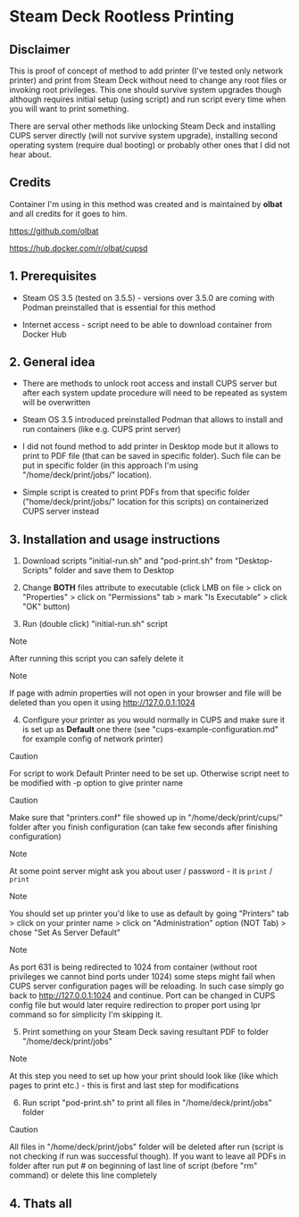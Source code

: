 # Steam Deck Rootless Printing

## Disclaimer

This is proof of concept of method to add printer (I've tested only network printer) and print from Steam Deck without need to change any root files or invoking root privileges. This one should survive system upgrades though although requires initial setup (using script) and run script every time when you will want to print something.

There are serval other methods like unlocking Steam Deck and installing CUPS server directly (will not survive system upgrade), installing second operating system (require dual booting) or probably other ones that I did not hear about.

## Credits

Container I'm using in this method was created and is maintained by **olbat** and all credits for it goes to him.

<https://github.com/olbat>

<https://hub.docker.com/r/olbat/cupsd>

## 1. Prerequisites

- Steam OS 3.5 (tested on 3.5.5) - versions over 3.5.0 are coming with Podman preinstalled that is essential for this method

- Internet access - script need to be able to download container from Docker Hub

## 2. General idea

- There are methods to unlock root access and install CUPS server but after each system update procedure will need to be repeated as system will be overwritten

- Steam OS 3.5 introduced preinstalled Podman that allows to install and run containers (like e.g. CUPS print server)

- I did not found method to add printer in Desktop mode but it allows to print to PDF file (that can be saved in specific folder). Such file can be put in specific folder (in this approach I'm using "/home/deck/print/jobs/" location).

- Simple script is created to print PDFs from that specific folder ("home/deck/print/jobs/" location for this scripts) on containerized CUPS server instead

## 3. Installation and usage instructions

1. Download scripts "initial-run.sh" and "pod-print.sh" from "Desktop-Scripts" folder and save them to Desktop

2. Change **BOTH** files attribute to executable (click LMB on file > click on "Properties" > click on "Permissions" tab > mark "Is Executable" > click "OK" button)

3. Run (double click) "initial-run.sh" script

> [!NOTE]
> After running this script you can safely delete it

> [!NOTE]
> If page with admin properties will not open in your browser and file will be deleted than you open it using <http://127.0.0.1:1024>

4. Configure your printer as you would normally in CUPS and make sure it is set up as **Default** one there (see "cups-example-configuration.md" for example config of network printer)

> [!CAUTION]
> For script to work Default Printer need to be set up. Otherwise script neet to be modified with -p option to give printer name

> [!CAUTION]
> Make sure that "printers.conf" file showed up in "/home/deck/print/cups/" folder after you finish configuration (can take few seconds after finishing configuration)

> [!NOTE]
> At some point server might ask you about user / password - it is `print` / `print`

> [!NOTE]
> You should set up printer you'd like to use as default by going "Printers" tab > click on your printer name > click on "Administration" option (NOT Tab) > chose "Set As Server Default"

> [!NOTE]
> As port 631 is being redirected to 1024 from container (without root privileges we cannot bind ports under 1024) some steps might fail when CUPS server configuration pages will be reloading. In such case simply go back to <http://127.0.0.1:1024> and continue. Port can be changed in CUPS config file but would later require redirection to proper port using lpr command so for simplicity I'm skipping it.

5. Print something on your Steam Deck saving resultant PDF to folder "/home/deck/print/jobs"

> [!NOTE]
> At this step you need to set up how your print should look like (like which pages to print etc.) - this is first and last step for modifications

6. Run script "pod-print.sh" to print all files in "/home/deck/print/jobs" folder

> [!CAUTION]
> All files in "/home/deck/print/jobs" folder will be deleted after run (script is not checking if run was successful though). If you want to leave all PDFs in folder after run put # on beginning of last line of script (before "rm" command) or delete this line completely

## 4. Thats all
